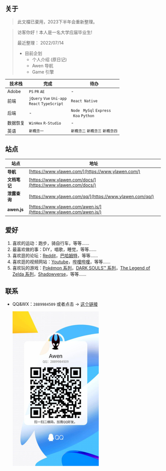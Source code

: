 ## 关于

> 此文檔已棄用，2023下半年会重新整理。

> 访客你好！本人是一名大学应届毕业生!
>
> 最近整理： 2022/07/14
>
> - 目前企划
>   - 个人介绍 (原日记)
>   - Awen 导航
>   - Game 引擎

| 技术栈   | 完成                                             | 待办                                             |
| -------- | ------------------------------------------------ | ------------------------------------------------ |
| Adobe    | `PS` `PR` `AE`                                   | -                                                |
| 前端     | `jQuery` `Vue` `Uni-app`<br>`React` `TypeScript` | `React Native`                                   |
| 后端     | -                                                | `Node` ` MySql` `Express ` <br> ` Koa` `Python ` |
| 数据恢复 | `WinHex` `R-Studio`                              | -                                                |
| 英语     | `新概念一`                                       | `新概念二` `新概念三` `新概念四`                 |

## 站点

| 站点         | 地址                                                               |
| ------------ | ------------------------------------------------------------------ |
| **导航**     | [https://www.ylawen.com/](https://www.ylawen.com/)                 |
| **文档笔记** | [https://www.ylawen.com/docs/](https://www.ylawen.com/docs/)       |
| **泄露查询** | [https://www.ylawen.com/qq/](https://www.ylawen.com/qq/)           |
| **awen.js**  | [https://www.ylawen.com/awen.js/](https://www.ylawen.com/awen.js/) |

## 爱好

1. 喜欢的运动：跑步，骑自行车，等等……
2. 最喜欢做的事：DIY，唱歌，睡觉，等等……
3. 喜欢逛的论坛：[Reddit](https://www.reddit.com/)，[巴哈姆特](https://forum.gamer.com.tw/)，等等……
4. 喜欢逛的视频网站：[Youtube](https://www.youtube.com/)，[哔哩哔哩](https://space.bilibili.com/69895189)，等等……
5. 喜欢玩的游戏：[Pokémon 系列](https://www.pokemon.com/)，[DARK SOULS™ 系列](https://store.steampowered.com/app/374320/DARK_SOULS_III/)，[The Legend of Zelda 系列](https://www.nintendo.com.hk/switch/zelda_botw/)，[Shadowverse](https://shadowverse.com/)，等等……

## 联系

- QQ&WX：`2889984509` 或者点击 → [这个链接](https://qm.qq.com/cgi-bin/qm/qr?k=NpnmviXH085e-k9BO1VTR4dSBY0fl32A&noverify=0)

  <img src="./assets/img/QQ.jpg" style="height:500px"/>
